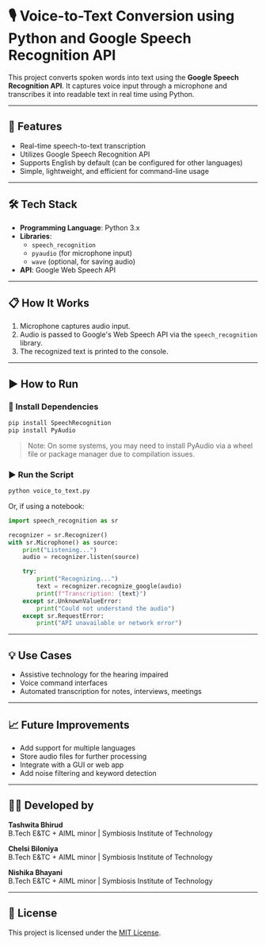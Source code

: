 # 🎙️ Voice-to-Text Conversion using Python and Google Speech Recognition API

This project converts spoken words into text using the **Google Speech Recognition API**. It captures voice input through a microphone and transcribes it into readable text in real time using Python.

---

## 🚀 Features

- Real-time speech-to-text transcription  
- Utilizes Google Speech Recognition API  
- Supports English by default (can be configured for other languages)  
- Simple, lightweight, and efficient for command-line usage  

---

## 🛠 Tech Stack

- **Programming Language**: Python 3.x  
- **Libraries**:
  - `speech_recognition`
  - `pyaudio` (for microphone input)
  - `wave` (optional, for saving audio)
- **API**: Google Web Speech API

---

## 📋 How It Works

1. Microphone captures audio input.  
2. Audio is passed to Google's Web Speech API via the `speech_recognition` library.  
3. The recognized text is printed to the console.

---

## ▶️ How to Run

### 🔧 Install Dependencies

```bash
pip install SpeechRecognition
pip install PyAudio
```

> Note: On some systems, you may need to install PyAudio via a wheel file or package manager due to compilation issues.

### ▶️ Run the Script

```bash
python voice_to_text.py
```

Or, if using a notebook:

```python
import speech_recognition as sr

recognizer = sr.Recognizer()
with sr.Microphone() as source:
    print("Listening...")
    audio = recognizer.listen(source)

    try:
        print("Recognizing...")
        text = recognizer.recognize_google(audio)
        print(f"Transcription: {text}")
    except sr.UnknownValueError:
        print("Could not understand the audio")
    except sr.RequestError:
        print("API unavailable or network error")
```

---

## 💡 Use Cases

- Assistive technology for the hearing impaired  
- Voice command interfaces  
- Automated transcription for notes, interviews, meetings

---

## 📈 Future Improvements

- Add support for multiple languages  
- Store audio files for further processing  
- Integrate with a GUI or web app  
- Add noise filtering and keyword detection

---

## 👩‍💻 Developed by

**Tashwita Bhirud**  
B.Tech E&TC + AIML minor | Symbiosis Institute of Technology  

**Chelsi Biloniya**  
B.Tech E&TC + AIML minor | Symbiosis Institute of Technology  

**Nishika Bhayani**  
B.Tech E&TC + AIML minor | Symbiosis Institute of Technology  

---

## 📄 License

This project is licensed under the [MIT License](LICENSE).
